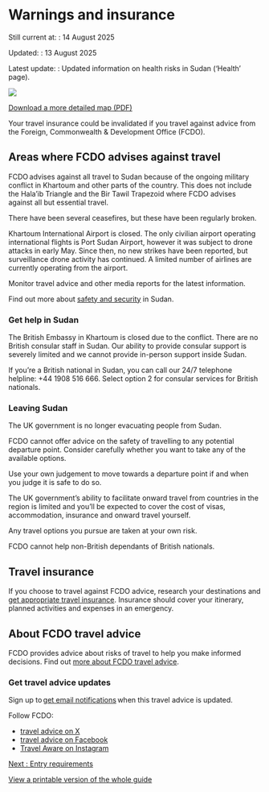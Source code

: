 # Warnings and insurance

Still current at:
:   14 August 2025

Updated:
:   13 August 2025

Latest update:
:   Updated information on health risks in Sudan (‘Health’ page).

![](https://assets.publishing.service.gov.uk/media/672a3fc8f03408fa7966d186/FCDO__TA__038_-_Sudan_Travel_Advice_Ed8__WEB_.jpg)


[Download a more detailed map (PDF)](https://assets.publishing.service.gov.uk/media/672a3fc8fbd69e1861921ba2/FCDO__TA__038_-_Sudan_Travel_Advice_Ed8.pdf)

Your travel insurance could be invalidated if you travel against advice from the Foreign, Commonwealth & Development Office (FCDO).

## Areas where FCDO advises against travel

FCDO advises against all travel to Sudan because of the ongoing military conflict in Khartoum and other parts of the country. This does not include the Hala’ib Triangle and the Bir Tawil Trapezoid where FCDO advises against all but essential travel.

There have been several ceasefires, but these have been regularly broken.

Khartoum International Airport is closed. The only civilian airport operating international flights is Port Sudan Airport, however it was subject to drone attacks in early May. Since then, no new strikes have been reported, but surveillance drone activity has continued. A limited number of airlines are currently operating from the airport.

Monitor travel advice and other media reports for the latest information.

Find out more about [safety and security](/foreign-travel-advice/sudan/safety-and-security) in Sudan.

### Get help in Sudan

The British Embassy in Khartoum is closed due to the conflict. There are no British consular staff in Sudan. Our ability to provide consular support is severely limited and we cannot provide in-person support inside Sudan.

If you’re a British national in Sudan, you can call our 24/7 telephone helpline: +44 1908 516 666. Select option 2 for consular services for British nationals.

### Leaving Sudan

The UK government is no longer evacuating people from Sudan.

FCDO cannot offer advice on the safety of travelling to any potential departure point. Consider carefully whether you want to take any of the available options.

Use your own judgement to move towards a departure point if and when you judge it is safe to do so.

The UK government’s ability to facilitate onward travel from countries in the region is limited and you’ll be expected to cover the cost of visas, accommodation, insurance and onward travel yourself.

Any travel options you pursue are taken at your own risk.

FCDO cannot help non-British dependants of British nationals.

## Travel insurance

If you choose to travel against FCDO advice, research your destinations and [get appropriate travel insurance](https://www.gov.uk/guidance/foreign-travel-insurance). Insurance should cover your itinerary, planned activities and expenses in an emergency.

## About FCDO travel advice

FCDO provides advice about risks of travel to help you make informed decisions. Find out [more about FCDO travel advice](https://www.gov.uk/guidance/about-foreign-commonwealth-development-office-travel-advice).

### Get travel advice updates

Sign up to [get email notifications](https://www.gov.uk/foreign-travel-advice/sudan/email-signup) when this travel advice is updated.

Follow FCDO:

* [travel advice on X](https://x.com/fcdotravelgovuk)
* [travel advice on Facebook](https://www.facebook.com/FCDOTravel/)
* [Travel Aware on Instagram](https://www.instagram.com/accounts/login/?next=https%3A%2F%2Fwww.instagram.com%2Ftravelaware%2F&is_from_rle)

[Next
:
Entry requirements](/foreign-travel-advice/sudan/entry-requirements)

[View a printable version of the whole guide](/foreign-travel-advice/sudan/print)